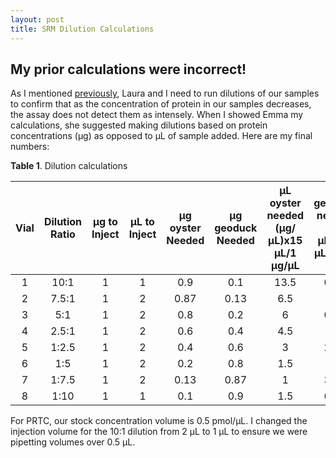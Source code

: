 ```yaml
---
layout: post
title: SRM Dilution Calculations
---
```


## My prior calculations were incorrect!

As I mentioned [previously](https://yaaminiv.github.io/SRM-Assay-Day9/), Laura and I need to run dilutions of our samples to confirm that as the concentration of protein in our samples decreases, the assay does not detect them as intensely. When I showed Emma my calculations, she suggested making dilutions based on protein concentrations (µg) as opposed to µL of sample added. Here are my final numbers:

**Table 1**. Dilution calculations

| **Vial** | **Dilution Ratio** | **µg to Inject** | **µL to Inject** | **µg oyster Needed** | **µg geoduck Needed** | **µL oyster needed (µg/µL)x15 µL/1 µg/µL** | **µL geoduck needed (µg/µL)x15 µL/2 µg/µL** | **PRTC added** | **µL  ACN** | **Total Volume (µL)** |
|:--------:|:------------------:|:----------------:|:----------------:|:--------------------:|:---------------------:|:------------------------------------------:|:-------------------------------------------:|:--------------:|:-----------:|:---------------------:|
|     1    |        10:1        |         1        |         1        |          0.9         |          0.1          |                    13.5                    |                     0.75                    |       1.5      |     N/A     |         15.75         |
|     2    |        7.5:1       |         1        |         2        |         0.87         |          0.13         |                     6.5                    |                     0.5                     |      0.75      |     7.25    |           15          |
|     3    |         5:1        |         1        |         2        |          0.8         |          0.2          |                      6                     |                     0.75                    |      0.75      |     7.5     |           15          |
|     4    |        2.5:1       |         1        |         2        |          0.6         |          0.4          |                     4.5                    |                     1.5                     |      0.75      |     8.25    |           15          |
|     5    |        1:2.5       |         1        |         2        |          0.4         |          0.6          |                      3                     |                     2.25                    |      0.75      |      9      |           15          |
|     6    |         1:5        |         1        |         2        |          0.2         |          0.8          |                     1.5                    |                      3                      |      0.75      |     9.75    |           15          |
|     7    |        1:7.5       |         1        |         2        |         0.13         |          0.87         |                      1                     |                     3.25                    |      0.75      |      10     |           15          |
|     8    |        1:10        |         1        |         1        |          0.1         |          0.9          |                     1.5                    |                     6.75                    |       1.5      |     5.25    |           15          |

For PRTC, our stock concentration volume is 0.5 pmol/µL. I changed the injection volume for the 10:1 dilution from 2 µL to 1 µL to ensure we were pipetting volumes over 0.5 µL.
